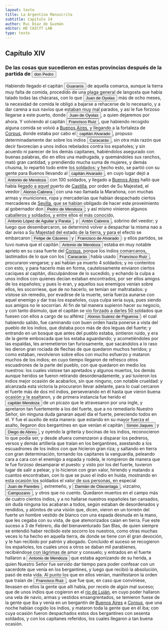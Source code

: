 ```yaml
---
layout: texto
title: La Argentina Manuscrita
subtitle: Capítulo 14
author: Rui Díaz de Guzmán
editor: HD CAICYT LAB
type: texto
---
```


## Capítulo XIV
### De las cosas que sucedieron en estas provincias después de la partida de <button class="balloon" data-balloon-pos="up" data-balloon-length="large" data-balloon="person">don Pedro</button>


Habiendo llegado el capitán <button class="balloon" data-balloon-pos="up" data-balloon-length="large" data-balloon="Aborigine,Native people">Guaranís</button> de aquella comarca, aunque la tierra muy falta de comida, procedido de una plaga general de <rs xml:id="recogito-de57d79e-fd7f-422c-b0de-eaf7a2beffdf" type="event">langosta</rs> que había talado todas las chácaras, con lo que <button class="balloon" data-balloon-pos="up" data-balloon-length="large" data-balloon="Explorer">Juan de Oyolas</button> más de ocho meses, la necesidad de comida le obligó a bajarse a rehacerse de lo necesario, y a dar carena a sus navíos que estaban muy mal parados, y así le fue forzoso llegarse a este puerto, donde <button class="balloon" data-balloon-pos="up" data-balloon-length="large" data-balloon="Explorer">Juan de Oyolas</button>, a quien dejaremos por ahora. Y volviendo al capitán <button class="balloon" data-balloon-pos="up" data-balloon-length="large" data-balloon="person">Francisco Ruiz</button>, que habiendo recogido alguna comida se volvió a <a href="https://recogito.pelagios.org/document/wzqxhk0h3vpikm/part/1/edit#f434dbbf-9d8d-48f0-8a0c-eed91bc5b761" target="_blank">Buenos Aires</a>, y llegando a la fortaleza de <a href="https://recogito.pelagios.org/document/wzqxhk0h3vpikm/part/1/edit#05c50983-4948-4e3a-86de-92a1eee6333e" target="_blank">Corpus</a>, donde estaba por cabo el <button class="balloon" data-balloon-pos="up" data-balloon-length="large" data-balloon="person">capitán Alvarado</button>, propuso determinadamente dar sobre los indios <button class="balloon" data-balloon-pos="up" data-balloon-length="large" data-balloon="person">Caracarás</button>, sin otra más razón que decir favorecían a unos indios rebelados contra los españoles; y sin acuerdo ni parecer de los demás capitanes, habiéndolos asegurado con buenas palabras, dio en ellos una madrugada, y quemándoles sus ranchos, mató gran cantidad, y prendiendo mucha suma de mujeres, y demás chusma, lo repartió todo entre los soldados: y hecho esto, se partió con su gente para Buenos llevando al <button class="balloon" data-balloon-pos="up" data-balloon-length="large" data-balloon="person">capitán Alvarado</button>, en cuyo lugar dejó a <button class="balloon" data-balloon-pos="up" data-balloon-length="large" data-balloon="person">Antonio de Mendoza</button> con 100 soldados, y llegado a <a href="https://recogito.pelagios.org/document/wzqxhk0h3vpikm/part/1/edit#4f4d00b9-15a1-4798-85b7-765b54863751" target="_blank">Buenos Aires</a> halló que había llegado a aquel puerto de <a href="https://recogito.pelagios.org/document/wzqxhk0h3vpikm/part/1/edit#2c0c1851-ac58-4c51-9305-e245394f533e" target="_blank">Castilla</a>, por orden de Su Majestad, el veedor <button class="balloon" data-balloon-pos="up" data-balloon-length="large" data-balloon="person">Alonso Cabrera</button> con una nao llamada la Marañona, con muchas armas y municiones, ropa y mercaderías que habían despachado ciertos mercaderes de <a href="https://recogito.pelagios.org/document/wzqxhk0h3vpikm/part/1/edit#fd06ba8b-0ae1-4ac8-8d9d-75d3c0735e03" target="_blank">Sevilla</a>, que se habían obligado de hacer este proveimiento al gobernador don <button class="balloon" data-balloon-pos="up" data-balloon-length="large" data-balloon="person">Pedro de Mendoza</button>; y así mismo vinieron algunos caballeros y soldados, y entre ellos el más conocido, <button class="balloon" data-balloon-pos="up" data-balloon-length="large" data-balloon="person">Antonio López de Aguilar y Parata</button>, y <button class="balloon" data-balloon-pos="up" data-balloon-length="large" data-balloon="person">Antón Cabrera</button>, sobrino del veedor; y luego que desembarcaron, se determinó volver a despachar la misma nao a dar aviso a Su Majestad del estado de la tierra, y para el efecto se embarcaron <button class="balloon" data-balloon-pos="up" data-balloon-length="large" data-balloon="person">Felipe de Cáceres</button> y <button class="balloon" data-balloon-pos="up" data-balloon-length="large" data-balloon="person">Francisco de Alvarado</button>: y ellos partidos, se tuvo nueva que el capitán <button class="balloon" data-balloon-pos="up" data-balloon-length="large" data-balloon="person">Antonio de Mendoza</button> estaba en muy notable aprieto en su casa fuerte del <a href="https://recogito.pelagios.org/document/wzqxhk0h3vpikm/part/1/edit#3e2ab462-1a9e-49a4-b662-9bc41b0df3a2" target="_blank">Corpus</a>, porque los indios comarcanos, lastimados de lo que con los <button class="balloon" data-balloon-pos="up" data-balloon-length="large" data-balloon="person">Caracarás</button> había usado <button class="balloon" data-balloon-pos="up" data-balloon-length="large" data-balloon="person">Francisco Ruiz</button>, procuraron vengarse; y así habían ya muerto 4 soldados; y no contentos con esto, y para hacerlo más en forma, cautelosamente enviaron ciertos caciques al capitán, disculpándose de lo sucedido, y echando la culpa a unos indios con quienes decían estaban encontrados, por ser ellos amigos de los españoles; y pues lo eran, y aquellos sus enemigos venían sobre ellos, les socorriese, que de no hacerlo, se temían ser maltratados: y vístose sin remedio, por evadirse de la muerte, sería fuerza aunarse con aquel enemigo y dar tras los españoles, cuya culpa sería suya, pues siendo sus amigos no le socorrían. Al fin de tal manera supieron hacer su negocio, y con tanto disimulo, que el capitán se vio forzado a darles 50 soldados que fuesen con ellos a cargo de su alférez <button class="balloon" data-balloon-pos="up" data-balloon-length="large" data-balloon="person">Alonso Suárez de Figueroa</button>: el cual habiendo salido, fue caminando con buen orden hasta ponerse a vista del pueblo de los indios, que distaba poco más de dos leguas del fuerte; y entrando en un bosque que antes del pueblo estaba, sintieron ruido, y era de la gente emboscada que los estaba aguardando; y acometiéndoles por las espaldas, les arremetieron tan furiosamente, que sacándolos a lo raso les dieron gran rociada de flechas de que quedaron muchos heridos; y como estaban, revolvieron sobre ellos con mucho esfuerzo y mataron muchos de los indios; en cuyo tiempo llegaron de refresco otros escuadrones de la parte del pueblo, con que quedaron en medio los nuestros: los cuales vístose tan apretados y algunos muertos, los demás aunque heridos se fueron retirando desordenadamente, y así tuvieron los indios mejor ocasión de acabarlos, sin que ninguno, con notable crueldad: y alcanzada esta victoria la procuraron llevar adelante, para lo cual cercaron el fuerte más de dos mil indios, perseverando en él hasta que vieron buena ocasión y le asaltaron, y de primera instancia fue herido el <button class="balloon" data-balloon-pos="up" data-balloon-length="large" data-balloon="person">capitán Mendoza</button> de un picazo que le atravesaron por una ingle, y apretaron tan fuertemente a los del fuerte, que a no remediarlo Nuestro Señor, sin ninguna duda ganaran aquel día el fuerte, pereciendo todos en él. Y fue el auxilio de esta manera: que estando en su mayor fuerza el asalto, llegaron dos bergantines en que venían el capitán <button class="balloon" data-balloon-pos="up" data-balloon-length="large" data-balloon="person">Simón Jaques</button> y <button class="balloon" data-balloon-pos="up" data-balloon-length="large" data-balloon="person">Diego de Abreu</button>, y oyendo la gritería y bocinas de los indios, reconocieron lo que podía ser, y desde afuera comenzaron a disparar los pedreros, versos y demás artillería que traían en los bergantines, asestando a los escuadrones de los indios con que hicieron gran riza; y saltando en tierra con gran determinación, tornando los capitanes la vanguardia, peleando cara a cara con el enemigo a espada y rodela, le rompieron de manera que le fue forzoso desamparar el puesto: y visto por los del fuerte, tuvieron lugar de salir a pelear, y lo hicieron con gran valor, hiriendo y matando a cuantos encontraban, con lo que se puso el indio en huida, mostrando en esta ocasión los soldados el valor de sus personas, en especial <button class="balloon" data-balloon-pos="up" data-balloon-length="large" data-balloon="person">Juan de Paredes</button>, extremeño, y <button class="balloon" data-balloon-pos="up" data-balloon-length="large" data-balloon="person">Damián de Olavarriaga</button>, vizcaíno, <button class="balloon" data-balloon-pos="up" data-balloon-length="large" data-balloon="person">Campuzano</button>, y otros que no cuento. Quedaron muertos en el campo más de cuatro cientos indios, y a no hallarse nuestros españoles tan cansados, sin duda ninguna los acabaran a todos, según estaban de desordenados y rendidos, y atónitos de una visión que, dicen, vieron en un torreón del fuerte un hombre vestido de blanco con una espada desnuda en la mano, que les cegaba con su vista, de que atemorizados caían en tierra. Fue este suceso a 3 de Febrero, día del bienaventurado San Blas, de quien siempre se entendió haber recibido este socorro los nuestros, como otras muchas veces lo ha hecho en aquella tierra, de donde se tiene con él gran devoción, y le han recibido por patrón y abogado. Concluido el suceso se recogieron los españoles, los cuales unos a otros se daban mil parabienes, recibiéndose con lágrimas de amor y consuelo; y entrados en el fuerte hallaron a <button class="balloon" data-balloon-pos="up" data-balloon-length="large" data-balloon="person">Antonio de Mendoza</button> que estaba agonizando de su herida, a quien Nuestro Señor fue servido dar tiempo para poder confesar con un sacerdote que venía en los bergantines, y luego que recibió la absolución, pasó de esta vida. Al punto los que en ellos venían, manifestaron la orden que traían de <button class="balloon" data-balloon-pos="up" data-balloon-length="large" data-balloon="person">Francisco Ruiz</button>, que fue que, en caso que conviniese, llevasen en ellos la gente que allí había, por recelo de algún mal suceso; que de unos indios que cogieron en el <a href="https://recogito.pelagios.org/document/wzqxhk0h3vpikm/part/1/edit#f062ce2e-9e9c-4b43-b206-ac77be563845" target="_blank">río de Luján</a>, en cuyo poder hallaron una vela de navío, armas y vestidos ensangrentados, se temieron fuese de la gente que iba y venía en un bergantín de <a href="https://recogito.pelagios.org/document/wzqxhk0h3vpikm/part/1/edit#98795703-18c6-4900-ade2-3c3be5482ca5" target="_blank">Buenos Aires</a> a <a href="https://recogito.pelagios.org/document/wzqxhk0h3vpikm/part/1/edit#a60ff296-e666-4ec6-99a0-1c580bf53ede" target="_blank">Corpus</a>, que una noche habían cogido los indios, y mataron toda la gente que en él iba; con cuya ocasión fueron despachados estos dos bergantines con sesenta soldados, y con los capitanes referidos, los cuales llegaron a tan buena ocasión.
